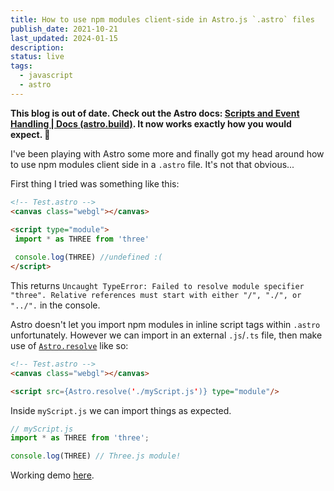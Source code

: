 ```yaml
---
title: How to use npm modules client-side in Astro.js `.astro` files
publish_date: 2021-10-21
last_updated: 2024-01-15
description: 
status: live
tags:
  - javascript
  - astro
---
```


 **This blog is out of date. Check out the Astro docs: [Scripts and Event Handling | Docs (astro.build)](https://docs.astro.build/en/guides/client-side-scripts/). It now works exactly how you would expect. 🥳**

I've been playing with Astro some more and finally got my head around how to use npm modules client side in a `.astro` file. It's not that obvious...

First thing I tried was something like this:

```html
<!-- Test.astro -->
<canvas class="webgl"></canvas>
  
<script type="module"> 
 import * as THREE from 'three'

 console.log(THREE) //undefined :(
</script>
```

This returns `Uncaught TypeError: Failed to resolve module specifier "three". Relative references must start with either "/", "./", or "../".` in the console.

Astro doesn't let you import npm modules in inline script tags within `.astro` unfortunately. However we can import in an external `.js`/`.ts` file, then make use of [`Astro.resolve`](https://docs.astro.build/es/reference/api-reference/#astroresolve) like so:

```html
<!-- Test.astro -->
<canvas class="webgl"></canvas>

<script src={Astro.resolve('./myScript.js')} type="module"/>
```

Inside `myScript.js` we can import things as expected.


```js
// myScript.js
import * as THREE from 'three';

console.log(THREE) // Three.js module!
```

Working demo [here](https://stackblitz.com/edit/astro-qp2xde?file=src%2Fcomponents%2FTest.astro).
